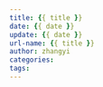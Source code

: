 ```yaml
---
title: {{ title }}
date: {{ date }}
update: {{ date }}
url-name: {{ title }}
author: zhangyi
categories:
tags:
---
```

